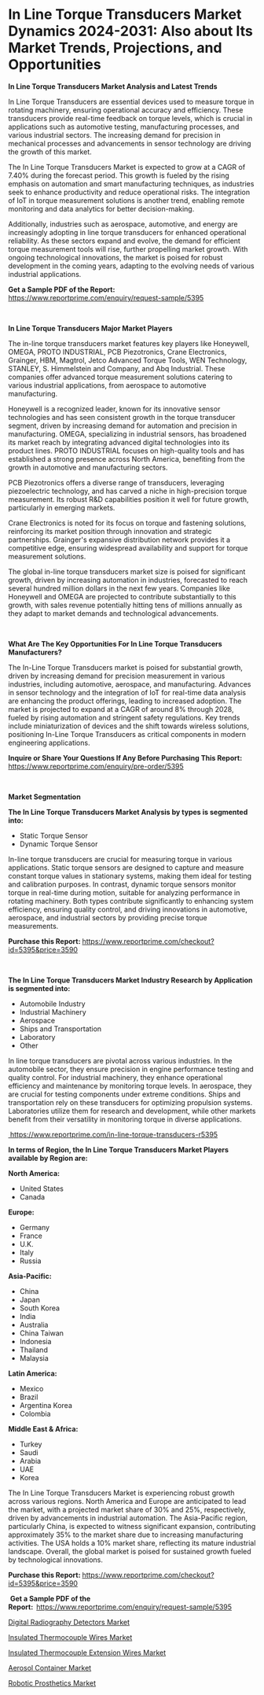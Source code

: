 <p><h1>In Line Torque Transducers Market Dynamics 2024-2031: Also about Its Market Trends, Projections, and Opportunities</h1></p><p><strong>In Line Torque Transducers Market Analysis and Latest Trends</strong></p>
<p><p>In Line Torque Transducers are essential devices used to measure torque in rotating machinery, ensuring operational accuracy and efficiency. These transducers provide real-time feedback on torque levels, which is crucial in applications such as automotive testing, manufacturing processes, and various industrial sectors. The increasing demand for precision in mechanical processes and advancements in sensor technology are driving the growth of this market.</p><p>The In Line Torque Transducers Market is expected to grow at a CAGR of 7.40% during the forecast period. This growth is fueled by the rising emphasis on automation and smart manufacturing techniques, as industries seek to enhance productivity and reduce operational risks. The integration of IoT in torque measurement solutions is another trend, enabling remote monitoring and data analytics for better decision-making.</p><p>Additionally, industries such as aerospace, automotive, and energy are increasingly adopting in line torque transducers for enhanced operational reliability. As these sectors expand and evolve, the demand for efficient torque measurement tools will rise, further propelling market growth. With ongoing technological innovations, the market is poised for robust development in the coming years, adapting to the evolving needs of various industrial applications.</p></p>
<p><strong>Get a Sample PDF of the Report:&nbsp;</strong> <a href="https://www.reportprime.com/enquiry/request-sample/5395">https://www.reportprime.com/enquiry/request-sample/5395</a></p>
<p>&nbsp;</p>
<p><strong>In Line Torque Transducers Major Market Players</strong></p>
<p><p>The in-line torque transducers market features key players like Honeywell, OMEGA, PROTO INDUSTRIAL, PCB Piezotronics, Crane Electronics, Grainger, HBM, Magtrol, Jetco Advanced Torque Tools, WEN Technology, STANLEY, S. Himmelstein and Company, and Abq Industrial. These companies offer advanced torque measurement solutions catering to various industrial applications, from aerospace to automotive manufacturing.</p><p>Honeywell is a recognized leader, known for its innovative sensor technologies and has seen consistent growth in the torque transducer segment, driven by increasing demand for automation and precision in manufacturing. OMEGA, specializing in industrial sensors, has broadened its market reach by integrating advanced digital technologies into its product lines. PROTO INDUSTRIAL focuses on high-quality tools and has established a strong presence across North America, benefiting from the growth in automotive and manufacturing sectors.</p><p>PCB Piezotronics offers a diverse range of transducers, leveraging piezoelectric technology, and has carved a niche in high-precision torque measurement. Its robust R&D capabilities position it well for future growth, particularly in emerging markets.</p><p>Crane Electronics is noted for its focus on torque and fastening solutions, reinforcing its market position through innovation and strategic partnerships. Grainger's expansive distribution network provides it a competitive edge, ensuring widespread availability and support for torque measurement solutions.</p><p>The global in-line torque transducers market size is poised for significant growth, driven by increasing automation in industries, forecasted to reach several hundred million dollars in the next few years. Companies like Honeywell and OMEGA are projected to contribute substantially to this growth, with sales revenue potentially hitting tens of millions annually as they adapt to market demands and technological advancements.</p></p>
<p>&nbsp;</p>
<p><strong>What Are The Key Opportunities For In Line Torque Transducers Manufacturers?</strong></p>
<p><p>The In-Line Torque Transducers market is poised for substantial growth, driven by increasing demand for precision measurement in various industries, including automotive, aerospace, and manufacturing. Advances in sensor technology and the integration of IoT for real-time data analysis are enhancing the product offerings, leading to increased adoption. The market is projected to expand at a CAGR of around 8% through 2028, fueled by rising automation and stringent safety regulations. Key trends include miniaturization of devices and the shift towards wireless solutions, positioning In-Line Torque Transducers as critical components in modern engineering applications.</p></p>
<p><strong>Inquire or Share Your Questions If Any Before Purchasing This Report:</strong> <a href="https://www.reportprime.com/enquiry/pre-order/5395">https://www.reportprime.com/enquiry/pre-order/5395</a></p>
<p>&nbsp;</p>
<p><strong>Market Segmentation</strong></p>
<p><strong>The In Line Torque Transducers Market Analysis by types is segmented into:</strong></p>
<p><ul><li>Static Torque Sensor</li><li>Dynamic Torque Sensor</li></ul></p>
<p><p>In-line torque transducers are crucial for measuring torque in various applications. Static torque sensors are designed to capture and measure constant torque values in stationary systems, making them ideal for testing and calibration purposes. In contrast, dynamic torque sensors monitor torque in real-time during motion, suitable for analyzing performance in rotating machinery. Both types contribute significantly to enhancing system efficiency, ensuring quality control, and driving innovations in automotive, aerospace, and industrial sectors by providing precise torque measurements.</p></p>
<p><strong>Purchase this Report:&nbsp;</strong><a href="https://www.reportprime.com/checkout?id=5395&price=3590">https://www.reportprime.com/checkout?id=5395&price=3590</a></p>
<p>&nbsp;</p>
<p><strong>The In Line Torque Transducers Market Industry Research by Application is segmented into:</strong></p>
<p><ul><li>Automobile Industry</li><li>Industrial Machinery</li><li>Aerospace</li><li>Ships and Transportation</li><li>Laboratory</li><li>Other</li></ul></p>
<p><p>In line torque transducers are pivotal across various industries. In the automobile sector, they ensure precision in engine performance testing and quality control. For industrial machinery, they enhance operational efficiency and maintenance by monitoring torque levels. In aerospace, they are crucial for testing components under extreme conditions. Ships and transportation rely on these transducers for optimizing propulsion systems. Laboratories utilize them for research and development, while other markets benefit from their versatility in monitoring torque in diverse applications.</p></p>
<p><a href="https://www.reportprime.com/in-line-torque-transducers-r5395">&nbsp;https://www.reportprime.com/in-line-torque-transducers-r5395</a></p>
<p><strong>In terms of Region, the In Line Torque Transducers Market Players available by Region are:</strong></p>
<p>
    <p> <strong> North America: </strong>
        <ul>
            <li>United States</li>
            <li>Canada</li>
        </ul>
        </p> 
    <p> <strong> Europe: </strong>
        <ul>
            <li>Germany</li>
            <li>France</li>
            <li>U.K.</li>
            <li>Italy</li>
            <li>Russia</li>
        </ul>
        </p> 
    <p> <strong> Asia-Pacific: </strong>
        <ul>
            <li>China</li>
            <li>Japan</li>
            <li>South Korea</li>
            <li>India</li>
            <li>Australia</li>
            <li>China Taiwan</li>
            <li>Indonesia</li>
            <li>Thailand</li>
            <li>Malaysia</li>
        </ul>
        </p> 
    <p> <strong> Latin America: </strong>
        <ul>
            <li>Mexico</li>
            <li>Brazil</li>
            <li>Argentina Korea</li>
            <li>Colombia</li>
        </ul>
        </p> 
    <p> <strong> Middle East & Africa: </strong>
        <ul>
            <li>Turkey</li>
            <li>Saudi</li>
            <li>Arabia</li>
            <li>UAE</li>
            <li>Korea</li>
        </ul>
    </p>
    </p>
<p><p>The In Line Torque Transducers Market is experiencing robust growth across various regions. North America and Europe are anticipated to lead the market, with a projected market share of 30% and 25%, respectively, driven by advancements in industrial automation. The Asia-Pacific region, particularly China, is expected to witness significant expansion, contributing approximately 35% to the market share due to increasing manufacturing activities. The USA holds a 10% market share, reflecting its mature industrial landscape. Overall, the global market is poised for sustained growth fueled by technological innovations.</p></p>
<p><strong>Purchase this Report: </strong><a href="https://www.reportprime.com/checkout?id=5395&price=3590">https://www.reportprime.com/checkout?id=5395&price=3590</a></p>
<p>&nbsp;<strong>Get a Sample PDF of the Report:&nbsp;&nbsp;</strong><a href="https://www.reportprime.com/enquiry/request-sample/5395">https://www.reportprime.com/enquiry/request-sample/5395</a></p>
<p><strong></strong></p>
<p><p><a href="https://www.linkedin.com/pulse/what-factors-influence-digital-radiography-detectors-market-o8s3c?trackingId=2KVIfv4%2FR%2BquOixDz2D9kg%3D%3D">Digital Radiography Detectors Market</a></p><p><a href="https://issuu.com/reportprime-2/docs/insulated-thermocouple-wires-market_ae8e839fc248f0">Insulated Thermocouple Wires Market</a></p><p><a href="https://issuu.com/reportprime-2/docs/insulated-thermocouple-extension-wi_ec92dd83d7373e">Insulated Thermocouple Extension Wires Market</a></p><p><a href="https://www.linkedin.com/pulse/aerosol-container-market-size-type-metal-canplasticbottle-product-fcccc?trackingId=WKV2XKsSSfKyBf0bRwqn4w%3D%3D">Aerosol Container Market</a></p><p><a href="https://www.linkedin.com/pulse/strategic-market-insights-navigating-global-robotic-prosthetics-kfojc?trackingId=BqUM%2FUP0RqqVGARh8E906A%3D%3D">Robotic Prosthetics Market</a></p></p>